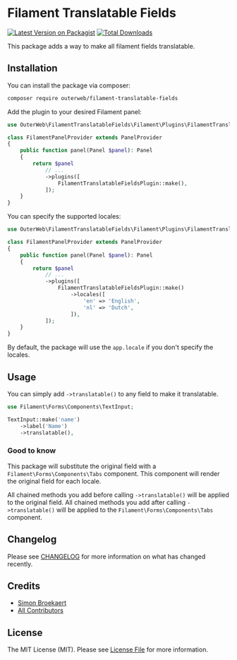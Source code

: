 # Filament Translatable Fields

[![Latest Version on Packagist](https://img.shields.io/packagist/v/outerweb/filament-translatable-fields.svg?style=flat-square)](https://packagist.org/packages/outerweb/filament-translatable-fields)
[![Total Downloads](https://img.shields.io/packagist/dt/outerweb/filament-translatable-fields.svg?style=flat-square)](https://packagist.org/packages/outerweb/filament-translatable-fields)

This package adds a way to make all filament fields translatable.

## Installation

You can install the package via composer:

```bash
composer require outerweb/filament-translatable-fields
```

Add the plugin to your desired Filament panel:

```php
use OuterWeb\FilamentTranslatableFields\Filament\Plugins\FilamentTranslatableFieldsPlugin;

class FilamentPanelProvider extends PanelProvider
{
    public function panel(Panel $panel): Panel
    {
        return $panel
            // ...
            ->plugins([
                FilamentTranslatableFieldsPlugin::make(),
            ]);
    }
}
```

You can specify the supported locales:

```php
use OuterWeb\FilamentTranslatableFields\Filament\Plugins\FilamentTranslatableFieldsPlugin;

class FilamentPanelProvider extends PanelProvider
{
    public function panel(Panel $panel): Panel
    {
        return $panel
            // ...
            ->plugins([
                FilamentTranslatableFieldsPlugin::make()
                    ->locales([
                        'en' => 'English',
                        'nl' => 'Dutch',
                    ]),
            ]);
    }
}
```

By default, the package will use the `app.locale` if you don't specify the locales.

## Usage

You can simply add `->translatable()` to any field to make it translatable.

```php
use Filament\Forms\Components\TextInput;

TextInput::make('name')
    ->label('Name')
    ->translatable(),
```

### Good to know

This package will substitute the original field with a `Filament\Forms\Components\Tabs` component. This component will render the original field for each locale.

All chained methods you add before calling `->translatable()` will be applied to the original field.
All chained methods you add after calling `->translatable()` will be applied to the `Filament\Forms\Components\Tabs` component.

## Changelog

Please see [CHANGELOG](CHANGELOG.md) for more information on what has changed recently.

## Credits

- [Simon Broekaert](https://github.com/SimonBroekaert)
- [All Contributors](../../contributors)

## License

The MIT License (MIT). Please see [License File](LICENSE.md) for more information.
